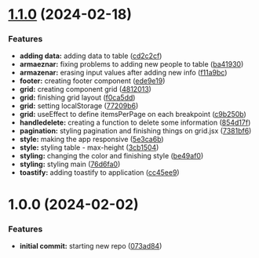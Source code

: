 # [1.1.0](https://github.com/luvsscorpius/ArmazenadorLocal/compare/v1.0.0...v1.1.0) (2024-02-18)


### Features

* **adding data:** adding data to table ([cd2c2cf](https://github.com/luvsscorpius/ArmazenadorLocal/commit/cd2c2cf5ab5a3ff2f8e37994ae5ed99c2010baed))
* **armaeznar:** fixing problems to adding new people to table ([ba41930](https://github.com/luvsscorpius/ArmazenadorLocal/commit/ba419309474530c74e5b29845cd0fccec0423bae))
* **armazenar:** erasing input values after adding new info ([f11a9bc](https://github.com/luvsscorpius/ArmazenadorLocal/commit/f11a9bcde068fffcd9070e36f9fe73ba4b86acbc))
* **footer:** creating footer component ([ede9e19](https://github.com/luvsscorpius/ArmazenadorLocal/commit/ede9e1939390c0c4c2d68ff3db70ab48794f2bad))
* **grid:** creating component grid ([4812013](https://github.com/luvsscorpius/ArmazenadorLocal/commit/481201342cc06e9bc56651de0a17981e723ef5fa))
* **grid:** finishing grid layout ([f0ca5dd](https://github.com/luvsscorpius/ArmazenadorLocal/commit/f0ca5ddfd4c3ca1a0489c1a51f5163f882778e2b))
* **grid:** setting localStorage ([77209b6](https://github.com/luvsscorpius/ArmazenadorLocal/commit/77209b643c4cbddb359de09b15dd537241ce8e11))
* **grid:** useEffect to define itemsPerPage on each breakpoint ([c9b250b](https://github.com/luvsscorpius/ArmazenadorLocal/commit/c9b250b000896dc46b3c5e14f25b763a6ba2ee65))
* **handledelete:** creating a function to delete some information ([854d17f](https://github.com/luvsscorpius/ArmazenadorLocal/commit/854d17fe39d6be1c5642743784f9d81912ec7c13))
* **pagination:** styling pagination and finishing things on grid.jsx ([7381bf6](https://github.com/luvsscorpius/ArmazenadorLocal/commit/7381bf61377144b005b4c4b1a8f084ce5aa07712))
* **style:** making the app responsive ([5e3ca6b](https://github.com/luvsscorpius/ArmazenadorLocal/commit/5e3ca6b6b31e927dde9f11d67a891fbb84a253a2))
* **style:** styling table - max-height ([3cb1504](https://github.com/luvsscorpius/ArmazenadorLocal/commit/3cb1504b558de149c12ef717f845f2764049cc67))
* **styling:** changing the color and finishing style ([be49af0](https://github.com/luvsscorpius/ArmazenadorLocal/commit/be49af08bdd9654a74b6ddf42d1efe03047b5c26))
* **styling:** styling main ([76d6fa0](https://github.com/luvsscorpius/ArmazenadorLocal/commit/76d6fa06e011fc0e510c9453b03b7049ac8bacc5))
* **toastify:** adding toastify to application ([cc45ee9](https://github.com/luvsscorpius/ArmazenadorLocal/commit/cc45ee905fbb51ad8160851dec00ad1e203013c5))

# 1.0.0 (2024-02-02)


### Features

* **initial commit:** starting new repo ([073ad84](https://github.com/luvsscorpius/ArmazenadorLocal/commit/073ad841ba1e6a5923c5864acb51ad47bebe0961))
